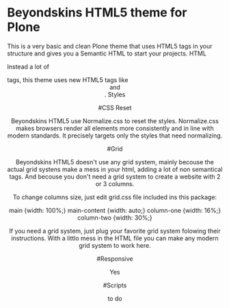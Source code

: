 Beyondskins HTML5 theme for Plone
=================


This is a very basic and clean Plone theme that uses HTML5 tags in your structure and gives you a Semantic HTML to start your projects.
HTML

Instead a lot of <div> tags, this theme uses new HTML5 tags like <header> <section> <nav> and <footer>.
Styles

#CSS Reset

Beyondskins HTML5 use Normalize.css to reset the styles. Normalize.css makes browsers render all elements more consistently and in line with modern standards. It precisely targets only the styles that need normalizing.

#Grid

Beyondskins HTML5 doesn't use any grid system, mainly becouse the actual grid systens make a mess in your html, adding a lot of non semantical tags. And becouse you don't need a grid system to create a website with 2 or 3 columns.

To change columns size, just edit grid.css file included ins this package:

main {width: 100%;}
main-content {width: auto;}
column-one {width: 16%;}
column-two {width: 30%;}

If you need a grid system, just plug your favorite grid system folowing their instructions. With a littlo mess in the HTML file you can make any modern grid system to work here.

#Responsive

Yes

#Scripts

to do


